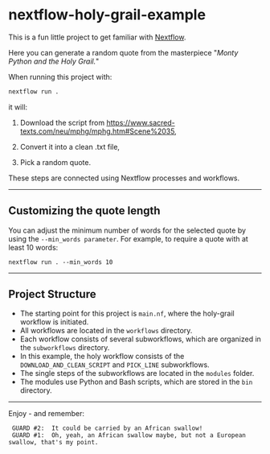# nextflow-holy-grail-example

This is a fun little project to get familiar with [Nextflow](https://www.nextflow.io/).

Here you can generate a random quote from the masterpiece "*Monty Python and the Holy Grail.*"

When running this project with:

``` bash
nextflow run .
```
it will:

1. Download the script from https://www.sacred-texts.com/neu/mphg/mphg.htm#Scene%2035,

2. Convert it into a clean .txt file,

3. Pick a random quote.

These steps are connected using Nextflow processes and workflows.

---
## Customizing the quote length
You can adjust the minimum number of words for the selected quote by using the `--min_words parameter`.
For example, to require a quote with at least 10 words:
```
nextflow run . --min_words 10
```
---
## Project Structure
- The starting point for this project is `main.nf`, where the holy-grail workflow is initiated.
- All workflows are located in the `workflows` directory.
- Each workflow consists of several subworkflows, which are organized in the `subworkflows` directory.
- In this example, the holy workflow consists of the `DOWNLOAD_AND_CLEAN_SCRIPT` and `PICK_LINE` subworkflows.
- The single steps of the subworkflows are located in the `modules` folder.
- The modules use Python and Bash scripts, which are stored in the `bin` directory.
---
Enjoy - and remember:
```
 GUARD #2:  It could be carried by an African swallow!
 GUARD #1:  Oh, yeah, an African swallow maybe, but not a European swallow, that's my point.
```
